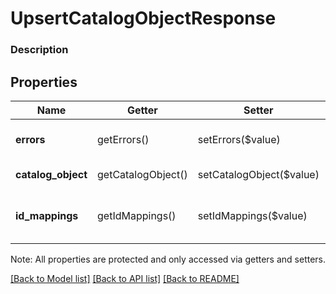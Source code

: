 # UpsertCatalogObjectResponse

### Description



## Properties
Name | Getter | Setter | Type | Description | Notes
------------ | ------------- | ------------- | ------------- | ------------- | -------------
**errors** | getErrors() | setErrors($value) | [**\SquareConnect\Model\Error[]**](Error.md) | The set of [Error](#type-error)s encountered. | [optional] 
**catalog_object** | getCatalogObject() | setCatalogObject($value) | [**\SquareConnect\Model\CatalogObject**](CatalogObject.md) | The created [CatalogObject](#type-catalogobject). | [optional] 
**id_mappings** | getIdMappings() | setIdMappings($value) | [**\SquareConnect\Model\CatalogIdMapping[]**](CatalogIdMapping.md) | The mapping between client and server IDs for this Upsert. | [optional] 

Note: All properties are protected and only accessed via getters and setters.

[[Back to Model list]](../../README.md#documentation-for-models) [[Back to API list]](../../README.md#documentation-for-api-endpoints) [[Back to README]](../../README.md)

